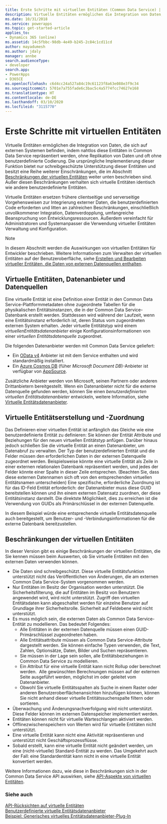 ```yaml
---
title: Erste Schritte mit virtuellen Entitäten (Common Data Service) | Microsoft Docs
description: Virtuelle Entitäten ermöglichen die Integration von Daten, die sich auf externen Systemen befinden, indem nahtlos diese Entitäten in Common Data Service repräsentiert werden, ohne Replikation von Daten und oft ohne benutzerdefinierte Codierung.
ms.date: 10/31/2018
ms.service: powerapps
ms.topic: get-started-article
applies_to:
- Dynamics 365 (online)
ms.assetid: 14c5fbbc-98db-4e49-b245-2c84c1cd11cd
author: mayadumesh
ms.author: jdaly
manager: annbe
search.audienceType:
- developer
search.app:
- PowerApps
- D365CE
ms.openlocfilehash: c6d4cc24a527a84c19c61123f8a63e088e3f9c34
ms.sourcegitcommit: 5701e7a755fade6c3bac5c4a5774fcc74627e168
ms.translationtype: HT
ms.contentlocale: de-DE
ms.lasthandoff: 03/10/2020
ms.locfileid: "3115770"
---
```

# <a name="get-started-with-virtual-entities"></a> Erste Schritte mit virtuellen Entitäten

Virtuelle Entitäten ermöglichen die Integration von Daten, die sich auf externen Systemen befinden, indem nahtlos diese Entitäten in Common Data Service repräsentiert werden, ohne Replikation von Daten und oft ohne benutzerdefinierte Codierung. Die ursprüngliche Implementierung dieser Funktion bietet nur schreibgeschützte Unterstützung dieser Entitäten und besitzt eine Reihe weiterer Einschränkungen, die im Abschnitt [Beschränkungen der virtuellen Entitäten](#limitations-of-virtual-entities) weiter unten beschrieben sind. Außer diesen Beschränkungen verhalten sich virtuelle Entitäten identisch wie andere benutzerdefinierte Entitäten. 

Virtuelle Entitäten ersetzen frühere clientseitige und serverseitige Vorgehensweisen zur Integrierung externer Daten, die benutzerdefinierten Code erforderten und litten an zahlreichen Beschränkungen, einschließlich unvollkommener Integration, Datenverdopplung, umfangreiche Beanspruchung von Entwicklungsressourcen.  Außerdem vereinfacht für Administratoren und Systemanpasser die Verwendung virtueller Entitäten Verwaltung und Konfiguration.

> [!NOTE]
> In diesem Abschnitt werden die Auswirkungen von virtuellen Entitäten für Entwickler beschrieben. Weitere Informationen zum Verwalten der virtuellen Entitäten auf der Benutzeroberfläche, siehe [Erstellen und Bearbeiten virtueller Entitäten, die Daten von externen Datenquellen enthalten](../../../maker/common-data-service/create-edit-virtual-entities.md).

## <a name="virtual-entities-data-providers-and-data-sources"></a>Virtuelle Entitäten, Datenanbieter und Datenquellen

Eine virtuelle Entität ist eine Definition einer Entität in den Common Data Service-Plattformmetadaten ohne zugeordnete Tabellen für die physikalischen Entitätsinstanzen, die in der Common Data Service-Datenbank erstellt werden. Stattdessen wird während der Laufzeit, wenn eine Entitätsinstanz erforderlich ist, deren Status vom zugeordneten externen System erhalten. Jeder virtuelle Entitätstyp wird einem *virtuellenEntitätsdatenanbieter* einige Konfigurationsinformationen von einer *virtuellen Entitätsdatenquelle* zugeordnet. 

<!-- TODO:
A data provider is a particular type of Common Data Service plug-in, which is registered against CRUD events that occur in the platform. This initial release only supports READ operations. More information: [Write a plug-in](../write-plugin.md) -->

Die folgenden Datenanbieter werden mit Common Data Service geliefert:
- Ein [OData v4](https://www.odata.org/documentation/) Anbieter ist mit dem Service enthalten und wird standardmäßig installiert.
- Ein [Azure Cosmos DB](https://docs.microsoft.com/azure/cosmos-db) (füher *Microsoft Document DB*)-Anbieter ist verfügbar von [AppSource](https://appsource.microsoft.com).

Zusätzliche Anbieter werden von Microsoft, seinen Partnern oder anderen Drittanbietern bereitgestellt. Wenn ein Datenanbieter nicht für die externe Datenquelle gefunden werden, können Sie einen *benutzerdefinierten virtuellen Entitätsdatenanbieter* entwickeln, weitere Information, siehe [Virtuelle Entitätsdatenanbieter](custom-ve-data-providers.md).

## <a name="virtual-entity-creation-and-mapping"></a>Virtuelle Entitätserstellung und -Zuordnung

Das Definieren einer virtuellen Entität ist anfänglich das Gleiche wie eine benutzerdefinierte Entität zu definieren: Sie können der Entität Attribute und Beziehungen für den neuen virtuellen Entitätstyp anfügen. Darüber hinaus jedoch schließen Sie die virtuelle Entität an einen Datenanbieter, um Datenabruf zu verwalten. Der Typ der benutzerdefinierten Entität und die Felder müssen den erforderlichen Daten in der externen Datenquelle zugeordnet werden.  Beispielsweise könnte eine virtuelle Entität als Zeile in einer externen relationalen Datenbank repräsentiert werden, und jedes der Felder könnte einer Spalte in dieser Zeile entsprechen.  (Beachten Sie, dass diese externen Datennamen sich oft von den entsprechenden virtuellen Entitätsnamen unterscheiden) Eine spezifische, erforderliche Zuordnung ist für das ID-Feld Entität erforderlich: der Datenanbieter muss diese GUID bereitstellen können und ihn einem externen Datensatz zuordnen, der diese Entitätsinstanz darstellt. Die direktste Möglichkeit, dies zu erreichen ist die Verwendung von GUIDs als Primärschlüssel in der externen Datenquelle.  

In diesem Beispiel würde eine entsprechende virtuelle Entitätsdatenquelle auch bereitgestellt, um Benutzer- und -Verbindungsinformationen für die externe Datenbank bereitzustellen.

## <a name="limitations-of-virtual-entities"></a>Beschränkungen der virtuellen Entitäten

In dieser Version gibt es einige Beschränkungen der virtuellen Entitäten, die Sie kennen müssen beim Auswerten, ob Sie virtuelle Entitäten mit den externen Daten verwenden können.
- Die Daten sind schreibgeschützt. Diese virtuelle Entitätsfunktion unterstützt nicht das Veröffentlichen von Änderungen, die am externen Common Data Service-System vorgenommen werden.
- Nur Entitäten im Besitz der Organisation werden unterstützt. Die Sicherheitsfilterung, die auf Entitäten im Besitz von Benutzern angewendet wird, wird nicht unterstützt. Zugriff den virtuellen Entitätsdaten kann abgeschaltet werden für einzelne Benutzer auf Grundlage ihrer Sicherheitsrolle. Sicherheit auf Feldebene wird nicht unterstützt.
- Es muss möglich sein, die externen Daten als Common Data Service-Entität zu modellieren. Das bedeutet Folgendes:
    - Alle Entitäten in der externen Datenquelle müssen einen GUID-Primärschlüssel zugeordneten haben.  
    - Alle Entitätsattribute müssen als Common Data Service-Attribute dargestellt werden. Sie können einfache Typen verwenden, die Text, Zahlen, Optionsätze, Daten, Bilder und Suchen repräsentieren. 
    - Sie müssen in der Lage sein sollen, alle Entitätsbeziehungen in Common Data Service zu modellieren.
    - Ein Attribut für eine virtuelle Entität kann nicht Rollup oder berechnet werden.  Alle gewünschten Berechnungen müssen auf der externen Seite ausgeführt werden, möglichst im oder geleitet vom Datenanbieter.
    - Obwohl Sie virtuelle Entitätsspalten als Suche in einem Raster oder anderen Benutzeroberflächenansichten hinzufügen können, können Sie nicht anhand dieser virtuelle Entitätssuchenspalte filtern oder sortieren.
- Überwachung und Änderungsnachverfolgung wird nicht unterstützt.  Diese Felder können im externen Datenspeicher implementiert werden.
- Entitäten können nicht für virtuelle Warteschlangen aktiviert werden.
- Offlinezwischenspeichern von Werten wird für virtuelle Entitäten nicht unterstützt.
- Eine virtuelle Entität kann nicht eine Aktivität repräsentieren und unterstützt nicht Geschäftsprozessflüsse.
- Sobald erstellt, kann eine virtuelle Entität nicht geändert werden, um eine (nicht-virtuelle) Standard-Entität zu werden.  Das Umgekehrt auch der Fall: eine Standardentität kann nicht in eine virtuelle Entität konvertiert werden.

Weitere Informationen dazu, wie diese in Beschränkungen sich in der Common Data Service API auswirken, siehe [API-Aspekte von virtuellen Entitäten](api-considerations-ve.md). 

### <a name="see-also"></a>Siehe auch

[API-Rücksichten auf virtuelle Entitäten](api-considerations-ve.md)<br />
[Benutzerdefinierte virtuelle Entitätsdatenanbieter](custom-ve-data-providers.md)<br />
[Beispiel: Generisches virtuelles Entitätsdatenanbieter-Plug-In](sample-generic-ve-plugin.md)
